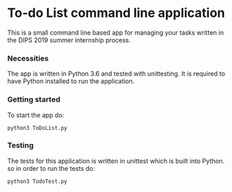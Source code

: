 #  To-do List command line application

This is a small command line based app for managing your tasks written in the DIPS 2019 summer internship process.  

### Necessities
The app is written in Python 3.6 and tested with unittesting. It is required to have Python installed to run the application.

### Getting started
To start the app do:
```
python3 ToDoList.py
```

### Testing
The tests for this application is written in unittest which is built into Python. so in order to  run the tests do:
```
python3 TodoTest.py
```


